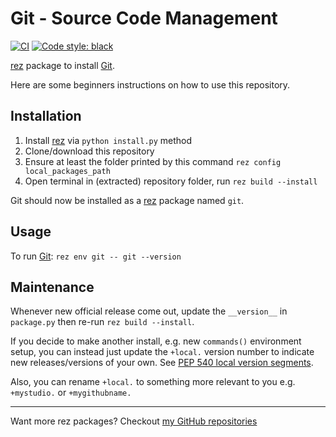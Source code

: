 # Git - Source Code Management

[![CI](../..//workflows/CI/badge.svg?branch=main)](../../actions?query=workflow%3ACI+branch%3Amain)
[![Code style: black](https://img.shields.io/badge/code%20style-black-000000.svg)](https://github.com/psf/black)


[rez] package to install [Git].

Here are some beginners instructions on how to use this repository.

## Installation

1. Install [rez] via `python install.py` method
1. Clone/download this repository
1. Ensure at least the folder printed by
   this command `rez config local_packages_path`
1. Open terminal in (extracted) repository folder,
   run `rez build --install`

Git should now be installed as a [rez] package named `git`.

## Usage

To run [Git]: `rez env git -- git --version`

## Maintenance

Whenever new official release come out, update the `__version__`
in `package.py` then re-run `rez build --install`.

If you decide to make another install, e.g. new `commands()` environment
setup, you can instead just update the `+local.` version number to indicate
new releases/versions of your own. See [PEP 540 local version segments].

Also, you can rename `+local.` to something more relevant to you
e.g. `+mystudio.` or  `+mygithubname.`

----

Want more rez packages? Checkout [my GitHub repositories][j0yu-rez-packages]

[rez]: https://github.com/nerdvegas/rez
[requirement]: https://github.com/nerdvegas/rez/wiki/Package-Definition-Guide#requires
[j0yu-rez-packages]: https://github.com/j0yu?tab=repositories&q=topic%3Arez+topic%3Apackage
[Git]: https://github.com/git/git/blob/master/INSTALL
[PEP 540 local version segments]: https://www.python.org/dev/peps/pep-0440/#local-version-segments
